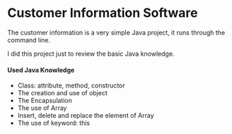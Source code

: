 # Customer Information Software

The customer information is a very simple Java project, it runs through the command line.

I did this project just to review the basic Java knowledge.

#### Used Java Knowledge
* Class: attribute, method, constructor
* The creation and use of object
* The Encapsulation
* The use of Array
* Insert, delete and replace the element of Array
* The use of keyword: this